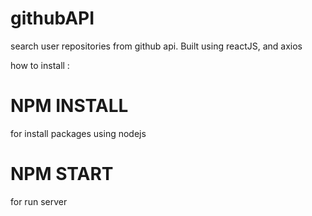 # githubAPI
search user repositories from github api. Built using reactJS, and axios 

how to install : 
# NPM INSTALL 
for install packages using  nodejs

# NPM START 
for run server
